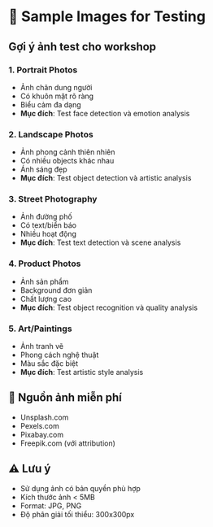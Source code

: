 # 📸 Sample Images for Testing

## Gợi ý ảnh test cho workshop

### 1. Portrait Photos
- Ảnh chân dung người
- Có khuôn mặt rõ ràng
- Biểu cảm đa dạng
- **Mục đích**: Test face detection và emotion analysis

### 2. Landscape Photos
- Ảnh phong cảnh thiên nhiên
- Có nhiều objects khác nhau
- Ánh sáng đẹp
- **Mục đích**: Test object detection và artistic analysis

### 3. Street Photography
- Ảnh đường phố
- Có text/biển báo
- Nhiều hoạt động
- **Mục đích**: Test text detection và scene analysis

### 4. Product Photos
- Ảnh sản phẩm
- Background đơn giản
- Chất lượng cao
- **Mục đích**: Test object recognition và quality analysis

### 5. Art/Paintings
- Ảnh tranh vẽ
- Phong cách nghệ thuật
- Màu sắc đặc biệt
- **Mục đích**: Test artistic style analysis

## 🔗 Nguồn ảnh miễn phí
- Unsplash.com
- Pexels.com
- Pixabay.com
- Freepik.com (với attribution)

## ⚠️ Lưu ý
- Sử dụng ảnh có bản quyền phù hợp
- Kích thước ảnh < 5MB
- Format: JPG, PNG
- Độ phân giải tối thiểu: 300x300px
